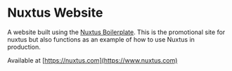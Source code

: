 # Nuxtus Website

A website built using the [Nuxtus Boilerplate](https://github.com/nuxtus/nuxtus). This is the promotional site for nuxtus but also functions as an example of how to use Nuxtus in production.

Available at [https://nuxtus.com](https://www.nuxtus.com)
